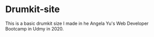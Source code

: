 # Drumkit-site
This is a basic drumkit size I made in he Angela Yu's Web Developer Bootcamp in Udmy in 2020. 
